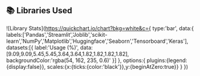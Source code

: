 ## 📚 Libraries Used



![Library Stats](https://quickchart.io/chart?bkg=white&c={
  type:'bar',
  data:{
    labels:['Pandas','Streamlit','Joblib','scikit-learn','NumPy','Matplotlib','Huggingface','Seaborn','Tensorboard','Keras'],
    datasets:[{
      label:'Usage (%)',
      data:[9.09,9.09,5.45,5.45,3.64,3.64,1.82,1.82,1.82,1.82],
      backgroundColor:'rgba(54, 162, 235, 0.6)'
    }]
  },
  options:{
    plugins:{legend:{display:false}},
    scales:{x:{ticks:{color:'black'}},y:{beginAtZero:true}}
  }
})

